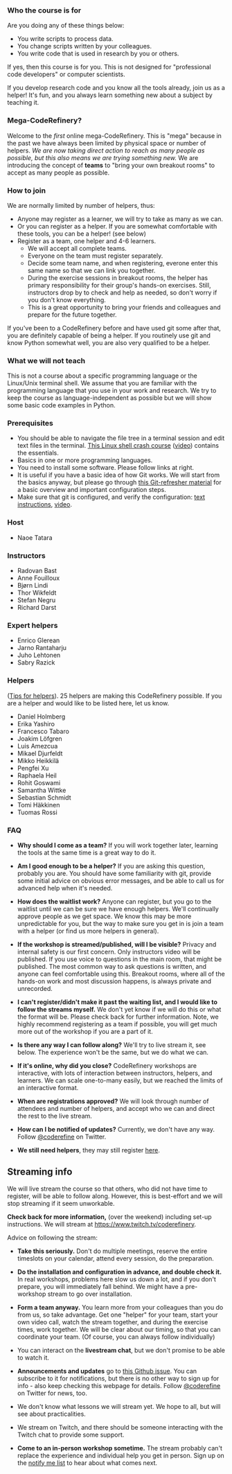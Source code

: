 
### Who the course is for

Are you doing any of these things below:
- You write scripts to process data.
- You change scripts written by your colleagues.
- You write code that is used in research by you or others.

If yes, then this course is for you.  This is not designed for
"professional code developers" or computer scientists.

If you develop research code and you know all the tools
already, join us as a helper! It's fun, and you always learn
something new about a subject by teaching it.


### Mega-CodeRefinery?

Welcome to the *first* online mega-CodeRefinery.  This is "mega"
because in the past we have always been limited by physical space or
number of helpers.  *We are now taking direct action to reach as many
people as possible, but this also means we are trying something new.*
We are introducing the concept of **teams** to "bring your own breakout
rooms" to accept as many people as possible.


### How to join

We are normally limited by number of helpers, thus:

- Anyone may register as a learner, we will try to take as many as we can.
- Or you can register as a helper.  If you are somewhat comfortable
  with these tools, you can be a helper! (see below)
- Register as a team, one helper and 4-6 learners.
  - We will accept all complete teams.
  - Everyone on the team must register separately.
  - Decide some team name, and when registering, everone enter this
    same name so that we can link you together.
  - During the exercise sessions in breakout rooms, the helper has
    primary responsibility for their group's hands-on exercises.
    Still, instructors drop by to check and help
    as needed, so don't worry if you don't know everything.
  - This is a great opportunity to bring your friends and colleagues
    and prepare for the future together.

If you've been to a CodeRefinery before and have used git some after
that, you are definitely capable of being a helper.  If you routinely
use git and know Python somewhat well, you are also very qualified to
be a helper.


### What we will not teach

This is not a course about a specific programming language or
the Linux/Unix terminal shell.  We assume that you are familiar with the programming
language that you use in your work and research.  We try to keep the course as
language-independent as possible but we will show some basic code examples in
Python.


### Prerequisites

- You should be able to navigate the file tree in a terminal session and edit
  text files in the terminal.
  [This Linux shell crash course](https://scicomp.aalto.fi/scicomp/shell.html)
  ([video](https://youtu.be/56p6xX0aToI))
  contains the essentials.
- Basics in one or more programming languages.
- You need to install some software. Please follow links at right.
- It is useful if you have a basic idea of how Git works. We will start from
  the basics anyway, but please go through
  [this Git-refresher material](https://coderefinery.github.io/git-refresher/)
  for a basic overview and important configuration steps.
- Make sure that git is configured, and verify the configuration:
  [text instructions](https://coderefinery.github.io/installation/git/#configuring-git),
  [video](https://www.youtube.com/watch?v=WdDTp8NeHBs&t=258s).


### Host
- Naoe Tatara

### Instructors

- Radovan Bast
- Anne Fouilloux
- Bjørn Lindi
- Thor Wikfeldt
- Stefan Negru
- Richard Darst

### Expert helpers

- Enrico Glerean
- Jarno Rantaharju
- Juho Lehtonen
- Sabry Razick

### Helpers

([Tips for
helpers](https://github.com/coderefinery/manuals/blob/master/helping-and-teaching.md)).
25 helpers are making this CodeRefinery possible.  If you are a helper
and would like to be listed here, let us know.

- Daniel Holmberg
- Erika Yashiro
- Francesco Tabaro
- Joakim Löfgren
- Luis Amezcua
- Mikael Djurfeldt
- Mikko Heikkilä
- Pengfei Xu
- Raphaela Heil
- Rohit Goswami
- Samantha Wittke
- Sebastian Schmidt
- Tomi Häkkinen
- Tuomas Rossi


### FAQ

- **Why should I come as a team?**  If you will work together later,
  learning the tools at the same time is a great way to do it.

- **Am I good enough to be a helper?**  If you are asking this
  question, probably you are.  You should have some familiarity with
  git, provide some initial advice on obvious error messages, and
  be able to call us for advanced help when it's needed.

- **How does the waitlist work?**  Anyone can register, but you go to
  the waitlist until we can be sure we have enough helpers.  We'll
  continually approve people as we get space.  We know
  this may be more unpredictable for you, but the way to make sure you
  get in is join a team with a helper (or find us more helpers in
  general).

* **If the workshop is streamed/published, will I be visible?**
  Privacy and internal safety is our first concern.  Only instructors
  video will be published.  If you use voice to questions in the main room,
  that might be published.  The most common way to ask questions is
  written, and anyone can feel comfortable using this.  Breakout
  rooms, where all of the hands-on work and most discussion happens,
  is always private and unrecorded.

* **I can't register/didn't make it past the waiting list, and I would
  like to follow the streams myself.**  We don't yet know if we will
  do this or what the format will be.  Please check back for further
  information.  Note, we highly recommend registering as a team if
  possible, you will get much more out of the workshop if you are a
  part of it.

* **Is there any way I can follow along?**  We'll try to live stream
  it, see below.  The experience won't be the same, but we do what we
  can.

* **If it's online, why did you close?**  CodeRefinery workshops are
  interactive, with lots of interaction between instructors, helpers,
  and learners.  We can scale one-to-many easily, but we reached the
  limits of an interactive format.

* **When are registrations approved?**  We will look through number
  of attendees and number of helpers, and accept who we can and direct
  the rest to the live stream.

* **How can I be notified of updates?**  Currently, we don't have any
  way.  Follow [@coderefine](https://twitter.com/coderefine) on
  Twitter.

* **We still need helpers**, they may still register <a href="https://indico.neic.no/event/141/registrations/66/">here</a>.



## Streaming info

We will live stream the course so that others, who did not have
time to register, will be able to follow along.  However, this is
best-effort and we will stop streaming if it seem unworkable.

**Check back for more information,** (over the weekend) including
set-up instructions.  We will stream at
<https://www.twitch.tv/coderefinery>.

Advice on following the stream:

* **Take this seriously.**  Don't do multiple meetings, reserve the entire
  timeslots on your calendar, attend every session, do the preparation.

* **Do the installation and configuration in advance, and double check
  it.**  In real workshops, problems here slow us down a lot, and if
  you don't prepare, you will immediately fall behind.  We might have
  a pre-workshop stream to go over installation.

* **Form a team anyway.**  You learn more from your colleagues than
  you do from us, so take advantage.  Get one "helper" for your team, start
  your own video call, watch the stream together, and during the
  exercise times, work together.  We will be clear about our
  timing, so that you can coordinate your team.  (Of course, you can
  always follow individually)

* You can interact on the **livestream chat**, but we don't promise to
  be able to watch it.

* **Announcements and updates** go to [this Github
  issue](https://github.com/coderefinery/2020-05-25-online/issues/25).
  You can subscribe to it for notifications, but there is no other way
  to sign up for info - also keep checking this webpage
  for details.  Follow
  [@coderefine](https://twitter.com/coderefine) on Twitter for news,
  too.

* We don't know what lessons we will stream yet.  We hope to all, but
  will see about practicalities.

* We stream on Twitch, and there should be someone interacting with
  the Twitch chat to provide some support.

* **Come to an in-person workshop sometime.**  The stream probably
  can't replace the experience and individual help you get in person.
  Sign up on the [notify me
  list](https://coderefinery.org/workshops/upcoming/#notify-me) to
  hear about what comes next.
